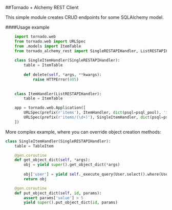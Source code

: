 ##Tornado + Alchemy REST Client

This simple module creates CRUD endpoints for some SQLAlchemy model.

####Usage example

```python
    import tornado.web
    from tornado.web import URLSpec
    from .models import ItemTable
    from tornado_alchemy_rest import SingleRESTAPIHandler, ListRESTAPIHandler
  
    class SingleItemHandler(SingleRESTAPIHandler):
        table = ItemTable
    
        def delete(self, *args, **kwargs):
            raise HTTPError(405)
    
    
    class ItemHandler(ListRESTAPIHandler):
        table = ItemTable

    app = tornado.web.Application([
        URLSpec(prefix(r'items'), ItemHandler, dict(psql=psql_pool), 'items'),
        URLSpec(prefix(r'items/(\d+)'), SingleItemHandler, dict(psql=psql_pool), 'single_item'),
    ])
```

More complex example, where you can override object creation methods:

```python
class SingleItemHandler(SingleRESTAPIHandler):
    table = TableItem

    @gen.coroutine
    def get_object_dict(self, *args):
        obj = yield super().get_object_dict(*args)
        
        obj['user'] = yield self._execute_query(User.select().where(User.c.id == obj['user_id']))
        return obj

    @gen.coroutine
    def put_object_dict(self, id, params):
        assert params['value'] > 5
        yield super().put_object_dict(id, params)

```
